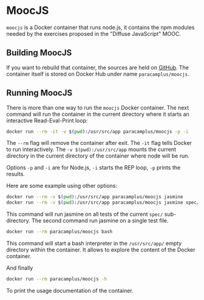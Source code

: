 # MoocJS

`moocjs` is a Docker container that runs node.js, it contains the npm
modules needed by the exercises proposed in the "Diffuse JavaScript"
MOOC.

## Building MoocJS

If you want to rebuild that container, the sources are held on
[GitHub](https://github.com/paracamplus/moocjs). The container itself
is stored on Docker Hub under name `paracamplus/moocjs`.

## Running MoocJS

There is more than one way to run the `moocjs` Docker container. The
next command will run the container in the current directory where it
starts an interactive Read-Eval-Print loop:

``` sh
docker run --rm -it -v $(pwd):/usr/src/app paracamplus/moocjs -p -i
```

The `--rm` flag will remove the container after exit.
The `-it` flag tells Docker to run interactively.
The `-v $(pwd):/usr/src/app` mounts the current directory in the current
directory of the container where node will be run. 

Options `-p` and `-i` are for Node.js, `-i` starts the REP loop, `-p`
prints the results.

Here are some example using other options:

``` sh
docker run --rm -v $(pwd):/usr/src/app paracamplus/moocjs jasmine
docker run --rm -v $(pwd):/usr/src/app paracamplus/moocjs jasmine spec/test1-spec.js

```

This command will run jasmine on all tests of the current `spec/`
sub-directory. The second command run jasmine on a single test file.

``` sh
docker run --rm paracamplus/moocjs bash
```

This command will start a bash interpreter in the `/usr/src/app/`
empty directory within the container. It allows to explore the content
of the Docker container.

And finally 

``` sh
docker run --rm paracamplus/moocjs -h
```

To print the usage documentation of the container.


